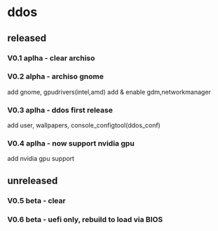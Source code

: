 # ddos
## released
### **V0.1** aplha - clear archiso
### **V0.2** alpha - archiso gnome
add gnome, gpudrivers(intel,amd)
add & enable gdm,networkmanager
### **V0.3 aplha** - ddos first release
add user, wallpapers, console_configtool(ddos_conf)
### **V0.4 aplha** - now support nvidia gpu
add nvidia gpu support
## unreleased
### **V0.5 beta** - clear
### **V0.6 beta** - uefi only, rebuild to load via BIOS
